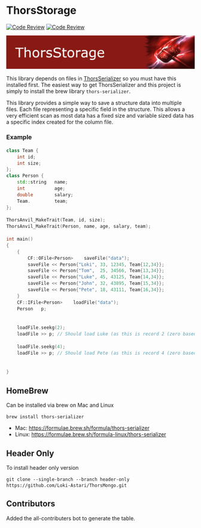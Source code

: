 # ThorsStorage

[![Code Review](http://www.zomis.net/codereview/shield/?qid=240341)](http://codereview.stackexchange.com/q/240341/507)
[![Code Review](http://www.zomis.net/codereview/shield/?qid=240825)](http://codereview.stackexchange.com/q/240825/507)

![ThorStream](img/storage.jpg)

This library depends on files in [ThorsSerializer](https://github.com/Loki-Astari/ThorsSerializer) so you must have this installed first. The easiest way to get ThorsSerializer and this project is simply to install the brew library `thors-serializer`.

This library provides a simple way to save a structure data into multiple files. Each file representing a specific field in the structure. This allows a very efficient scan as most data has a fixed size and variable sized data has a specific index created for the column file.

### Example

````c++
class Team {
    int id;
    int size;
};
class Person {
    std::string   name;
    int           age;
    double        salary;
    Team.         team;
};

ThorsAnvil_MakeTrait(Team, id, size);
ThorsAnvil_MakeTrait(Person, name, age, salary, team);

int main()
{
    {
        CF::OFile<Person>    saveFile("data");
        saveFile << Person{"Loki", 33, 12345, Team{12,34}};
        saveFile << Person{"Tom",  25, 34566, Team{13,34}};
        saveFile << Person{"Luke", 45, 43125, Team{14,34}};
        saveFile << Person{"John", 32, 43895, Team{15,34}};
        saveFile << Person{"Pete", 18, 43111, Team{16,34}};
    }
    CF::IFile<Person>    loadFile("data");
    Person   p;
    
    
    loadFile.seekg(2);
    loadFile >> p; // Should load Luke (as this is record 2 (zero based)
    
    loadFile.seekg(4);
    loadFile >> p; // Should load Pete (as this is record 4 (zero based)

    
}
````


## HomeBrew

Can be installed via brew on Mac and Linux

    brew install thors-serializer

* Mac: https://formulae.brew.sh/formula/thors-serializer
* Linux: https://formulae.brew.sh/formula-linux/thors-serializer

## Header Only

To install header only version

    git clone --single-branch --branch header-only https://github.com/Loki-Astari/ThorsMongo.git

## Contributors

Added the all-contributers bot to generate the table.


